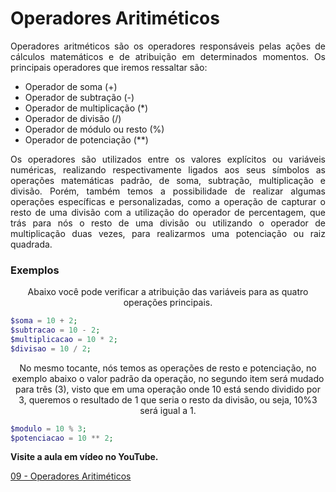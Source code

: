 # Operadores Aritiméticos

<p align="justify">Operadores aritméticos são os operadores responsáveis pelas ações de cálculos matemáticos e de atribuição em determinados momentos. Os principais operadores que iremos ressaltar são: </p>

- Operador de soma (+)
- Operador de subtração (-)
- Operador de multiplicação (*)
- Operador de divisão (/)
- Operador de módulo ou resto (%)
- Operador de potenciação (**)

<p align="justify"> Os operadores são utilizados entre os valores explícitos ou variáveis numéricas, realizando respectivamente ligados aos seus símbolos as operações matemáticas padrão, de soma, subtração, multiplicação e divisão. Porém, também temos a possibilidade de realizar algumas operações específicas e personalizadas, como a operação de capturar o resto de uma divisão com a utilização do operador de percentagem, que trás para nós o resto de uma divisão ou utilizando o operador de multiplicação duas vezes, para realizarmos uma potenciação ou raiz quadrada. </p>

### Exemplos

<div align="center"> Abaixo você pode verificar a atribuição das variáveis para as quatro operações principais.
</div>

```php
$soma = 10 + 2;
$subtracao = 10 - 2;
$multiplicacao = 10 * 2;
$divisao = 10 / 2;
```

<div align="center"> No mesmo tocante, nós temos as operações de resto e potenciação, no exemplo abaixo o valor padrão da operação, no segundo item será mudado para três (3), visto que em uma operação onde 10 está sendo dividido por 3, queremos o resultado de 1 que seria o resto da divisão, ou seja, 10%3 será igual a 1.
</div>

```php
$modulo = 10 % 3;
$potenciacao = 10 ** 2;
```

**Visite a aula em vídeo no YouTube.**

[09 - Operadores Aritiméticos](https://www.youtube.com/watch?v=MWxMGcopsL8&list=PL9colCIIhmx0y7-jyE-88D-xAGL7VtNxX&index=9&t=39s)
